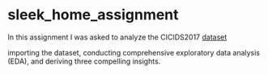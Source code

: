 # sleek_home_assignment
In this assignment I was asked to analyze the CICIDS2017 [dataset](https://www.unb.ca/cic/datasets/ids-2017.html)

importing the dataset, conducting comprehensive exploratory data analysis (EDA), and deriving three
compelling insights. 
